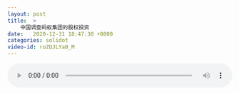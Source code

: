 ```yaml
---
layout: post
title:  >
    中国调查蚂蚁集团的股权投资
date:   2020-12-31 18:47:30 +0800
categories: solidot
video-id: roZQJLYa0_M
---
```


<audio src="/assets/f506c41176c45b93200973e3edd8fc55.mp3" style="width: 100%;" controls></audio>

